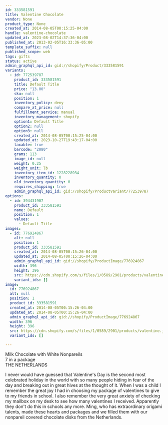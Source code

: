 ```yaml
---
id: 333581591
title: Valentine Chocolate
vendor: None
product_type: None
created_at: 2014-08-05T00:15:25-04:00
handle: valentine-chocolate
updated_at: 2023-08-02T14:37:36-04:00
published_at: 2013-02-05T16:33:36-05:00
template_suffix: null
published_scope: web
tags: gifts
status: active
admin_graphql_api_id: gid://shopify/Product/333581591
variants:
  - id: 772539787
    product_id: 333581591
    title: Default Title
    price: "13.00"
    sku: null
    position: 1
    inventory_policy: deny
    compare_at_price: null
    fulfillment_service: manual
    inventory_management: shopify
    option1: Default Title
    option2: null
    option3: null
    created_at: 2014-08-05T00:15:25-04:00
    updated_at: 2023-10-27T19:43:17-04:00
    taxable: true
    barcode: "2080"
    grams: 113
    image_id: null
    weight: 0.25
    weight_unit: lb
    inventory_item_id: 1228228934
    inventory_quantity: 0
    old_inventory_quantity: 0
    requires_shipping: true
    admin_graphql_api_id: gid://shopify/ProductVariant/772539787
options:
  - id: 394431907
    product_id: 333581591
    name: Default
    position: 1
    values:
      - Default Title
images:
  - id: 776924867
    alt: null
    position: 1
    product_id: 333581591
    created_at: 2014-08-05T00:15:26-04:00
    updated_at: 2014-08-05T00:15:26-04:00
    admin_graphql_api_id: gid://shopify/ProductImage/776924867
    width: 396
    height: 396
    src: https://cdn.shopify.com/s/files/1/0589/2901/products/valentine.jpeg?v=1407212126
    variant_ids: []
image:
  id: 776924867
  alt: null
  position: 1
  product_id: 333581591
  created_at: 2014-08-05T00:15:26-04:00
  updated_at: 2014-08-05T00:15:26-04:00
  admin_graphql_api_id: gid://shopify/ProductImage/776924867
  width: 396
  height: 396
  src: https://cdn.shopify.com/s/files/1/0589/2901/products/valentine.jpeg?v=1407212126
  variant_ids: []

---
```


Milk Chocolate with White Nonpareils  
7 in a package  
THE NETHERLANDS

I never would have guessed that Valentine's Day is the second most celebrated holiday in the world with so many people hiding in fear of the day and breaking out in great hives at the thought of it. When I was a child I remember the great joy I had in choosing my package of valentines to give to my friends in school. I also remember the very great anxiety of checking my mailbox on my desk to see how many valentines I received. Apparently they don't do this in schools any more. Ming, who has extraordinary origami talents, made these hearts and packages and we filled them with our nonpareil covered chocolate disks from the Netherlands.